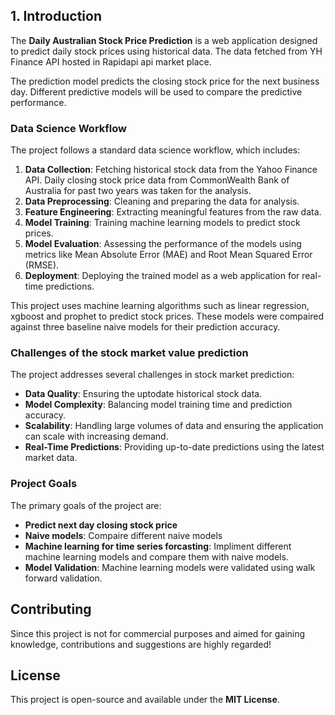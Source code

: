 ## **1. Introduction**

The **Daily Australian Stock Price Prediction** is a web application designed to predict daily stock prices using historical data. The data fetched from YH Finance API hosted in Rapidapi api market place. 

The prediction model predicts the closing stock price for the next business day. Different predictive models will be used to compare the predictive performance.

### **Data Science Workflow**
The project follows a standard data science workflow, which includes:
1. **Data Collection**: Fetching historical stock data from the Yahoo Finance API. Daily closing stock price data from CommonWealth Bank of Australia for     past two years was taken for the analysis.
2. **Data Preprocessing**: Cleaning and preparing the data for analysis.
3. **Feature Engineering**: Extracting meaningful features from the raw data.
4. **Model Training**: Training machine learning models to predict stock prices.
5. **Model Evaluation**: Assessing the performance of the models using metrics like Mean Absolute Error (MAE) and Root Mean Squared Error (RMSE).
6. **Deployment**: Deploying the trained model as a web application for real-time predictions.


This project uses machine learning algorithms such as linear regression, xgboost and prophet to predict stock prices. These models were compaired against three baseline naive models for their prediction accuracy.

### **Challenges of the stock market value prediction**
The project addresses several challenges in stock market prediction:
- **Data Quality**: Ensuring the uptodate historical stock data.
- **Model Complexity**: Balancing model training time and prediction accuracy.
- **Scalability**: Handling large volumes of data and ensuring the application can scale with increasing demand.
- **Real-Time Predictions**: Providing up-to-date predictions using the latest market data.

### **Project Goals**
The primary goals of the project are:
- **Predict next day closing stock price**
- **Naive models**: Compaire different naive models 
- **Machine learning for time series forcasting**: Impliment different machine learning models and compare them with naive models.
- **Model Validation**: Machine learning models were validated using walk forward validation.

## **Contributing**
Since this project is not for commercial purposes and aimed for gaining knowledge, contributions and suggestions are highly regarded!

## **License**
This project is open-source and available under the **MIT License**.

